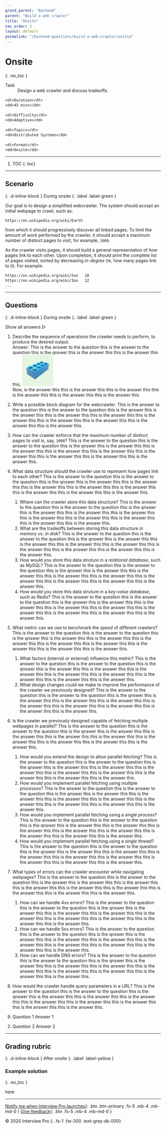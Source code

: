 ```yaml
---
grand_parent: "Backend"
parent: "Build a web crawler"
title: "Onsite"
nav_order: 3
layout: default
permalink: "/backend-questions/build-a-web-crawler/onsite"
---
```



# Onsite
{: .no_toc }

<dl>
    <dt>Task</dt>
    <dd>Design a web crawler and discuss tradeoffs.</dd>

    <dt>Duration</dt>
    <dd>45 mins</dd>

    <dt>Difficulty</dt>
    <dd>Adaptive</dd>

    <dt>Topics</dt>
    <dd>Distributed Systems</dd>

    <dt>Format</dt>
    <dd>Onsite</dd>
</dl>


--- 


1. TOC
{: toc}


---


## Scenario
{: .d-inline-block }
During onsite
{: .label .label-green }

Our goal is to design a simplified webcrawler. The system should accept an initial webpage to crawl, such as:

```
https://en.wikipedia.org/wiki/Earth
```

from which it should progressively discover all linked pages. To limit the amount of work performed by the crawler, it should accept a maximum number of distinct pages to visit, for example, `1000`.

As the crawler visits pages, it should build a general representation of how pages link to each other. Upon completion, it should print the complete list of pages visited, sorted by decreasing *in-degree* (ie, how many pages link to it). For example:

```
https://en.wikipedia.org/wiki/Sun   18
https://en.wikipedia.org/wiki/Ion   12
...
```


---


## Questions
{: .d-inline-block } 
During onsite
{: .label .label-green }


<script type="text/javascript" src="{{ "/assets/js/toggle-answer.js" | absolute_url }}"></script>
<span class="toggle-all-answers">Show all answers ▷</span>


1. <div class="question">Describe the sequence of operations the crawler needs to perform, to produce the desired output. 
    <div class="answer">
    Answer: This is the answer to the question this is the answer to the question this is the qnswer this is the answer this this is the answer this this.
        <img src="/backend/build-crawler/cover.png" width="100" />
        <br />
    Now, is the answer this this is the answer this this is the answer this this is the answer this this is the answer this this is the answer this.</div></div>

2. <span class="question">Write a possible block diagram for the webcrawler. <span class="answer">This is the answer to the question this is the answer to the question this is the qnswer this is the answer this this is the answer this this is the answer this this is the answer this this is the answer this this is the answer this this is the answer this this is the answer this.</span> </span>

3. <span class="question">How can the crawler enforce that the maximum number of distinct pages to visit is, say, `1000`? <span class="answer">This is the answer to the question this is the answer to the question this is the qnswer this is the answer this this is the answer this this is the answer this this is the answer this this is the answer this this is the answer this this is the answer this this is the answer this.</span> </span>

4. <span class="question">What data structure should the crawler use to represent how pages link to each other? <span class="answer">This is the answer to the question this is the answer to the question this is the qnswer this is the answer this this is the answer this this is the answer this this is the answer this this is the answer this this is the answer this this is the answer this this is the answer this.</span> </span>
    1. <span class="question">Where can the crawler store this data structure? <span class="answer">This is the answer to the question this is the answer to the question this is the qnswer this is the answer this this is the answer this this is the answer this this is the answer this this is the answer this this is the answer this this is the answer this this is the answer this.</span> </span>
    2. <span class="question">What are the tradeoffs between storing this data structure *in memory* vs. <span class="question">*in disk*? <span class="answer">This is the answer to the question this is the answer to the question this is the qnswer this is the answer this this is the answer this this is the answer this this is the answer this this is the answer this this is the answer this this is the answer this this is the answer this.</span> </span>
    3. <span class="question">How would you store this data struture in a *relational database*, such as MySQL? <span class="answer">This is the answer to the question this is the answer to the question this is the qnswer this is the answer this this is the answer this this is the answer this this is the answer this this is the answer this this is the answer this this is the answer this this is the answer this.</span> </span>
    4. <span class="question">How would you store this data struture in a *key-value database*, such as Redis? <span class="answer">This is the answer to the question this is the answer to the question this is the qnswer this is the answer this this is the answer this this is the answer this this is the answer this this is the answer this this is the answer this this is the answer this this is the answer this.</span> </span>

5. <span class="question">What metric can we use to benchmark the *speed* of different crawlers? <span class="answer">This is the answer to the question this is the answer to the question this is the qnswer this is the answer this this is the answer this this is the answer this this is the answer this this is the answer this this is the answer this this is the answer this this is the answer this.</span> </span>
    1. <span class="question">What factors (internal or external) influence this metric? <span class="answer">This is the answer to the question this is the answer to the question this is the qnswer this is the answer this this is the answer this this is the answer this this is the answer this this is the answer this this is the answer this this is the answer this this is the answer this.</span> </span>
    2. <span class="question">What design changes could we make to improve the performance of the crawler we previously designed? <span class="answer">This is the answer to the question this is the answer to the question this is the qnswer this is the answer this this is the answer this this is the answer this this is the answer this this is the answer this this is the answer this this is the answer this this is the answer this.</span> </span>

6. <span class="question">Is the crawler we previously designed capable of fetching multiple webpages in parallel? <span class="answer">This is the answer to the question this is the answer to the question this is the qnswer this is the answer this this is the answer this this is the answer this this is the answer this this is the answer this this is the answer this this is the answer this this is the answer this.</span> </span>
    1. <span class="question">How would you extend the design to allow parallel fetching? <span class="answer">This is the answer to the question this is the answer to the question this is the qnswer this is the answer this this is the answer this this is the answer this this is the answer this this is the answer this this is the answer this this is the answer this this is the answer this.</span> </span>
    2. <span class="question">How would you implement parallel fetching using *multiple processes*? <span class="answer">This is the answer to the question this is the answer to the question this is the qnswer this is the answer this this is the answer this this is the answer this this is the answer this this is the answer this this is the answer this this is the answer this this is the answer this.</span> </span>
    3. <span class="question">How would you implement parallel fetching using a *single process*? <span class="answer">This is the answer to the question this is the answer to the question this is the qnswer this is the answer this this is the answer this this is the answer this this is the answer this this is the answer this this is the answer this this is the answer this this is the answer this.</span> </span>
    4. <span class="question">How would you implement parallel fetching using a *single thread*? <span class="answer">This is the answer to the question this is the answer to the question this is the qnswer this is the answer this this is the answer this this is the answer this this is the answer this this is the answer this this is the answer this this is the answer this this is the answer this.</span> </span>

7. <span class="question">What types of errors can the crawler encounter while navigating webpages? <span class="answer">This is the answer to the question this is the answer to the question this is the qnswer this is the answer this this is the answer this this is the answer this this is the answer this this is the answer this this is the answer this this is the answer this this is the answer this.</span> </span>
    1. <span class="question">How can we handle 4xx errors? <span class="answer">This is the answer to the question this is the answer to the question this is the qnswer this is the answer this this is the answer this this is the answer this this is the answer this this is the answer this this is the answer this this is the answer this this is the answer this.</span> </span>
    2. <span class="question">How can we handle 5xx errors? <span class="answer">This is the answer to the question this is the answer to the question this is the qnswer this is the answer this this is the answer this this is the answer this this is the answer this this is the answer this this is the answer this this is the answer this this is the answer this.</span> </span>
    3. <span class="question">How can we handle DNS errors? <span class="answer">This is the answer to the question this is the answer to the question this is the qnswer this is the answer this this is the answer this this is the answer this this is the answer this this is the answer this this is the answer this this is the answer this this is the answer this.</span> </span>

8. <span class="question">How would the crawler handle query parameters in a URL? <span class="answer">This is the answer to the question this is the answer to the question this is the qnswer this is the answer this this is the answer this this is the answer this this is the answer this this is the answer this this is the answer this this is the answer this this is the answer this.</span> </span>






1. <span class="question">Question 1
    <span class="answer">Answer 1</span>
</span>


2. <span class="question">Question 2
    <span class="answer">Answer 2</span>
</span>


---


## Grading rubric
{: .d-inline-block } 
After onsite
{: .label .label-yellow }


### Example solution
{: .no_toc }

here


--- 


[Notify me when Interview Pro launches](/notify-me){: .btn .btn-primary .fs-5 .mb-4 .mb-md-0 }
[Give feedback](/give-feedback){: .btn .fs-5 .mb-4 .mb-md-0 }


© 2020 Interview Pro
{: .fs-1 .fw-300 .text-grey-dk-000}

